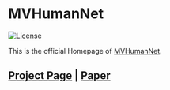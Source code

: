 # MVHumanNet
[![License](https://img.shields.io/badge/License-Apache_2.0-blue.svg)](https://opensource.org/licenses/Apache-2.0) 

This is the official Homepage of [MVHumanNet](https://github.com/GAP-LAB-CUHK-SZ/2024_MVHumanNet/).

## [Project Page](https://x-zhangyang.github.io/2024_MVHumanNet/) | [Paper](https://x-zhangyang.github.io/2024_MVHumanNet/)







